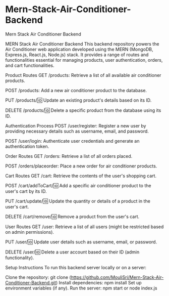 # Mern-Stack-Air-Conditioner-Backend
Mern Stack Air Conditioner  Backend


MERN Stack Air Conditioner Backend
This backend repository powers the Air Conditioner web application developed using the MERN (MongoDB, Express.js, React.js, Node.js) stack. It provides a range of routes and functionalities essential for managing products, user authentication, orders, and cart functionalities.

Product Routes
GET /products: Retrieve a list of all available air conditioner products.

POST /products: Add a new air conditioner product to the database.

PUT /products/:id: Update an existing product's details based on its ID.

DELETE /products/:id: Delete a specific product from the database using its ID.

Authentication Process
POST /user/register: Register a new user by providing necessary details such as username, email, and password.

POST /user/login: Authenticate user credentials and generate an authentication token.

Order Routes
GET /orders: Retrieve a list of all orders placed.

POST /orders/placeorder: Place a new order for air conditioner products.

Cart Routes
GET /cart: Retrieve the contents of the user's shopping cart.

POST /cart/addToCart/:id: Add a specific air conditioner product to the user's cart by its ID.

PUT /cart/update/:id: Update the quantity or details of a product in the user's cart.

DELETE /cart/remove/:id: Remove a product from the user's cart.

User Routes
GET /user: Retrieve a list of all users (might be restricted based on admin permissions).

PUT /user/:id: Update user details such as username, email, or password.

DELETE /user/:id: Delete a user account based on their ID (admin functionality).

Setup Instructions
To run this backend server locally or on a server:

Clone the repository: git clone (https://github.com/MouliSri/Mern-Stack-Air-Conditioner-Backend.git)
Install dependencies: npm install
Set up environment variables (if any).
Run the server: npm start or node index.js
